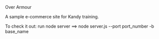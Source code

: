 Over Armour

A sample e-commerce site for Kandy training.


To check it out:
run node server ==> node server.js --port port_number -b base_name
